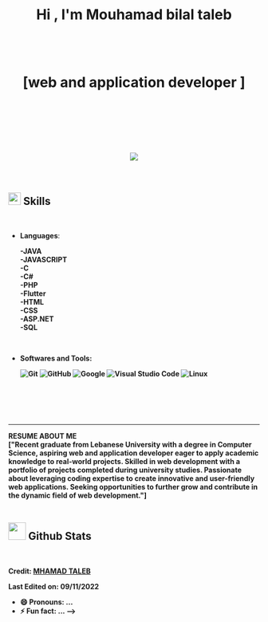 
<h1 align="center"><b>    Hi , I'm Mouhamad bilal taleb </b>



<br>

<br>
<br><br>
 [web and application developer ]


<br><br>

<img src="https://user-images.githubusercontent.com/73097560/115834477-dbab4500-a447-11eb-908a-139a6edaec5c.gif"><br><br>

## <img src="https://media2.giphy.com/media/QssGEmpkyEOhBCb7e1/giphy.gif?cid=ecf05e47a0n3gi1bfqntqmob8g9aid1oyj2wr3ds3mg700bl&rid=giphy.gif" width ="25"><b> Skills</b>
<br>

<p align="center">

- **Languages**:
    
    <b>-JAVA</b><br>
    <b>-JAVASCRIPT</b><br>
    <b>-C</b><br>
    <b>-C#</b><br>
    <b>-PHP</b><br>
    <b>-Flutter</b><br>
    <b>-HTML<b><br>
    <b>-CSS<b><br>
    <b>-ASP.NET<b><br>
    <b>-SQL<b><br>

   
    
<br>   
    


- **Softwares and Tools**:

    ![Git](https://img.shields.io/badge/git-%23F05033.svg?style=for-the-badge&logo=git&logoColor=white)
    ![GitHub](https://img.shields.io/badge/github-%23121011.svg?style=for-the-badge&logo=github&logoColor=white)
    ![Google](https://img.shields.io/badge/google-%234285F4.svg?style=for-the-badge&logo=google&logoColor=white)
    ![Visual Studio Code](https://img.shields.io/badge/Visual%20Studio%20Code-0078d7.svg?style=for-the-badge&logo=visual-studio-code&logoColor=white)
    ![Linux](https://img.shields.io/badge/Linux-FCC624?style=for-the-badge&logo=linux&logoColor=black) 

<br>


    

</p>

<br>
<br>

-----


**RESUME ABOUT ME**<br>
["Recent graduate from Lebanese University with a degree in Computer Science, aspiring web and application developer eager to apply academic knowledge to real-world projects. Skilled in web development with a portfolio of projects completed during university studies. Passionate about leveraging coding expertise to create innovative and user-friendly web applications. Seeking opportunities to further grow and contribute in the dynamic field of web development."]
<br><br>
## <img src="https://media.giphy.com/media/iY8CRBdQXODJSCERIr/giphy.gif" width="35"><b> Github Stats </b>
<br>

<div align="center">



</a>
</div>



Credit: [MHAMAD TALEB ](https://github.com/talebmhamad)

Last Edited on: 09/11/2022
- 😄 Pronouns: ...
- ⚡ Fun fact: ...
-->
